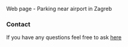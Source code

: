Web page - Parking near airport in Zagreb

### Contact

If you have any questions feel free to ask [here](https://www.weblifesupport.com/)
